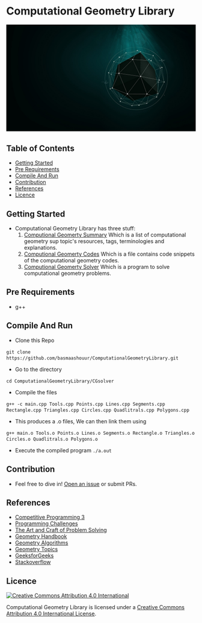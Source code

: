 # Computational Geometry Library 
![](imgs/background.jpg)

## Table of Contents
- [Getting Started](#getting-started)
- [Pre Requirements](#pre-requirements)
- [Compile And Run](#compile-and-run)
- [Contribution](#contribution)
- [References](#references)
- [Licence](#licence)


## Getting Started
- Computational Geometry Library has three stuff:
  1. [Computional Geomerty Summary](https://github.com/basmaashouur/ComputationalGeometryLibrary/blob/master/CGsummary.md) Which is a list of computational geometry sup topic's resources, tags, terminologies and explanations.
  2. [Computional Geomerty Codes](https://github.com/basmaashouur/ComputationalGeometryLibrary/blob/master/CGcodes.md) Which is a file contains code snippets of the computational geometry codes.
  3. [Computional Geomerty Solver](https://github.com/basmaashouur/ComputationalGeometryLibrary/tree/master/CGsolver) Which is a program to solve computational geometry problems.


## Pre Requirements
- g++

## Compile And Run
- Clone this Repo 
```console
git clone https://github.com/basmaashouur/ComputationalGeometryLibrary.git
```
- Go to the directory 
```console
cd ComputationalGeometryLibrary/CGsolver
```
- Compile the files 
```console
g++ -c main.cpp Tools.cpp Points.cpp Lines.cpp Segments.cpp Rectangle.cpp Triangles.cpp Circles.cpp Quadlitrals.cpp Polygons.cpp
```
- This produces a .o files, We can then link them using
```console
g++ main.o Tools.o Points.o Lines.o Segments.o Rectangle.o Triangles.o Circles.o Quadlitrals.o Polygons.o
```
- Execute the compiled program `./a.out`


## Contribution
- Feel free to dive in! [Open an issue](https://github.com/basmaashouur/ComputationalGeometrySolver/issues/new) or submit PRs.

## References
- [Competitive Programming 3](https://cpbook.net/#CP3details)
- [Programming Challenges](https://www.amazon.com/Programming-Challenges-Contest-Training-Computer/dp/0387001638)
- [The Art and Craft of Problem Solving](https://www.amazon.com/Art-Craft-Problem-Solving/dp/0471789011The) 
- [Geometry Handbook](https://vlecomte.github.io/cp-geo.pdf)
- [Geometry Algorithms](http://geomalgorithms.com/index.html)
- [Geometry Topics](https://en.wikipedia.org/wiki/List_of_geometry_topics)
- [GeeksforGeeks](https://www.geeksforgeeks.org/geometric-algorithms/)
- [Stackoverflow](https://stackoverflow.com/)

## Licence

[![Creative Commons Attribution 4.0 International](https://i.creativecommons.org/l/by/4.0/88x31.png)](https://creativecommons.org/licenses/by/4.0/)

Computational Geometry Library is licensed under a [Creative Commons Attribution 4.0 International License](https://creativecommons.org/licenses/by/4.0/).

 

